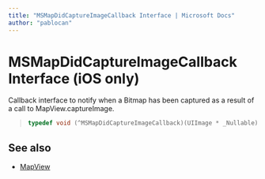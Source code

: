 ```yaml
---
title: "MSMapDidCaptureImageCallback Interface | Microsoft Docs"
author: "pablocan"
---
```


# MSMapDidCaptureImageCallback Interface (iOS only)

Callback interface to notify when a Bitmap has been captured as a result of a call to MapView.captureImage.

>```objectivec
> typedef void (^MSMapDidCaptureImageCallback)(UIImage * _Nullable)
>```

## See also

* [MapView](../MapView-class.md)